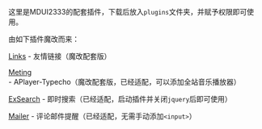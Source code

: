 这里是MDUI2333的配套插件，下载后放入`plugins`文件夹，并赋予权限即可使用。

由如下插件魔改而来：

[Links](https://github.com/ZigZagK/typecho-links-material) - 友情链接（魔改配套版）

[Meting](https://github.com/ZigZagK/APlayer-Typecho) - APlayer-Typecho（魔改配套版，已经适配，可以添加全站音乐播放器）

[ExSearch](https://github.com/AlanDecode/Typecho-Plugin-ExSearch) - 即时搜索（已经适配，启动插件并关闭`jquery`后即可使用）

[Mailer](https://github.com/AlanDecode/Typecho-Plugin-Mailer) - 评论邮件提醒（已经适配，无需手动添加`<input>`）

